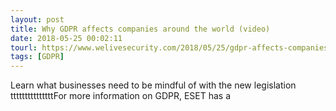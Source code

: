 ```yaml
---
layout: post
title: Why GDPR affects companies around the world (video)
date: 2018-05-25 00:02:11
tourl: https://www.welivesecurity.com/2018/05/25/gdpr-affects-companies-around-world-video/
tags: [GDPR]
---
```

Learn what businesses need to be mindful of with the new legislation tttttttttttttttFor more information on GDPR, ESET has a 